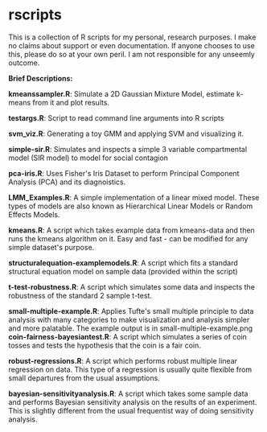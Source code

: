 rscripts
========

This is a collection of R scripts for my personal, research purposes. I make no claims about support or even documentation. If anyone chooses to use this, please do so at your own peril. I am not responsible for any unseemly outcome.

**Brief Descriptions:**

**kmeanssampler.R**: Simulate a 2D Gaussian Mixture Model, estimate k-means from it and plot results.

**testargs.R**: Script to read command line arguments into R scripts

**svm_viz.R**: Generating a toy GMM and applying SVM and visualizing it.

**simple-sir.R**: Simulates and inspects a simple 3 variable compartmental model (SIR model) to model for social contagion

**pca-iris.R**: Uses Fisher's Iris Dataset to perform Principal Component Analysis (PCA) and its diagnoistics.

**LMM_Examples.R**: A simple implementation of a linear mixed model. These types of models are also known as Hierarchical Linear Models or Random Effects Models.

**kmeans.R**: A script which takes example data from kmeans-data and then runs the kmeans algorithm on it. Easy and fast - can be modified for any simple dataset's purpose.

**structuralequation-examplemodels.R**: A script which fits a standard structural equation model on sample data (provided within the script)

**t-test-robustness.R**: A script which simulates some data and inspects the robustness of the standard 2 sample t-test.

**small-multiple-example.R**: Applies Tufte's small multiple principle to data analysis with many categories to make visualization and analysis simpler and more palatable. The example output is in small-multiple-example.png
**coin-fairness-bayesiantest.R**: A script which simulates a series of coin tosses and tests the hypothesis that the coin is a fair coin. 

**robust-regressions.R**: A script which performs robust multiple linear regression on data. This type of a regression is usually quite flexible from small departures from the usual assumptions.

**bayesian-sensitivityanalysis.R**: A script which takes some sample data and performs Bayesian sensitivity analysis on the results of an experiment. This is slightly different from the usual frequentist way of doing sensitivity analysis.
